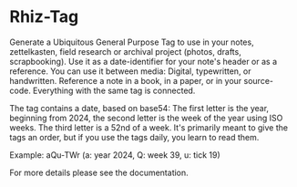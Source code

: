 # Rhiz-Tag

Generate a Ubiquitous General Purpose Tag to use in your notes, zettelkasten,
field research or archival project (photos, drafts, scrapbooking). Use it as a
date-identifier for your note's header or as a reference. You can use it between
media: Digital, typewritten, or handwritten. Reference a note in a book, in a
paper, or in your source- code. Everything with the same tag is connected.

The tag contains a date, based on base54: The first letter is the year,
beginning from 2024, the second letter is the week of the year using ISO weeks.
The third letter is a 52nd of a week. It's primarily meant to give the tags an
order, but if you use the tags daily, you learn to read them.

Example: aQu-TWr (a: year 2024, Q: week 39, u: tick 19)

For more details please see the documentation.

